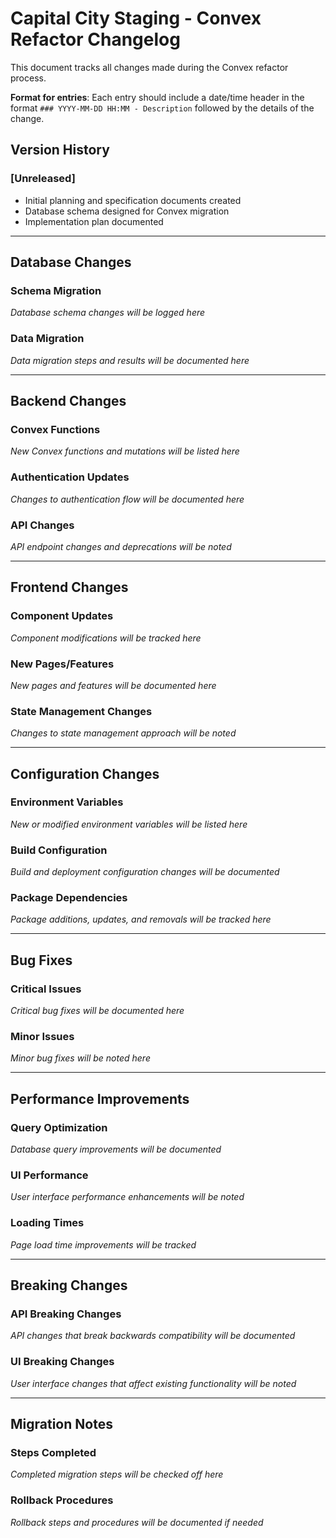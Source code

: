 # Capital City Staging - Convex Refactor Changelog

This document tracks all changes made during the Convex refactor process.

**Format for entries**: Each entry should include a date/time header in the format `### YYYY-MM-DD HH:MM - Description` followed by the details of the change.

## Version History

### [Unreleased]
- Initial planning and specification documents created
- Database schema designed for Convex migration
- Implementation plan documented

---

## Database Changes

### Schema Migration
*Database schema changes will be logged here*

### Data Migration
*Data migration steps and results will be documented here*

---

## Backend Changes

### Convex Functions
*New Convex functions and mutations will be listed here*

### Authentication Updates
*Changes to authentication flow will be documented here*

### API Changes
*API endpoint changes and deprecations will be noted*

---

## Frontend Changes

### Component Updates
*Component modifications will be tracked here*

### New Pages/Features
*New pages and features will be documented here*

### State Management Changes
*Changes to state management approach will be noted*

---

## Configuration Changes

### Environment Variables
*New or modified environment variables will be listed here*

### Build Configuration
*Build and deployment configuration changes will be documented*

### Package Dependencies
*Package additions, updates, and removals will be tracked here*

---

## Bug Fixes

### Critical Issues
*Critical bug fixes will be documented here*

### Minor Issues
*Minor bug fixes will be noted here*

---

## Performance Improvements

### Query Optimization
*Database query improvements will be documented*

### UI Performance
*User interface performance enhancements will be noted*

### Loading Times
*Page load time improvements will be tracked*

---

## Breaking Changes

### API Breaking Changes
*API changes that break backwards compatibility will be documented*

### UI Breaking Changes
*User interface changes that affect existing functionality will be noted*

---

## Migration Notes

### Steps Completed
*Completed migration steps will be checked off here*

### Rollback Procedures
*Rollback steps and procedures will be documented if needed*